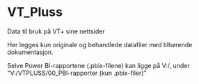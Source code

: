 # VT_Pluss
Data til bruk på VT+ sine nettsider

Her legges kun originale og behandlede datafiler med tilhørende dokumentasjon.

Selve Power BI-rapportene (.pbix-filene) kan ligge på V:/, under "V:/VTPLUSS/00_PBI-rapporter (kun .pbix-filer)"
